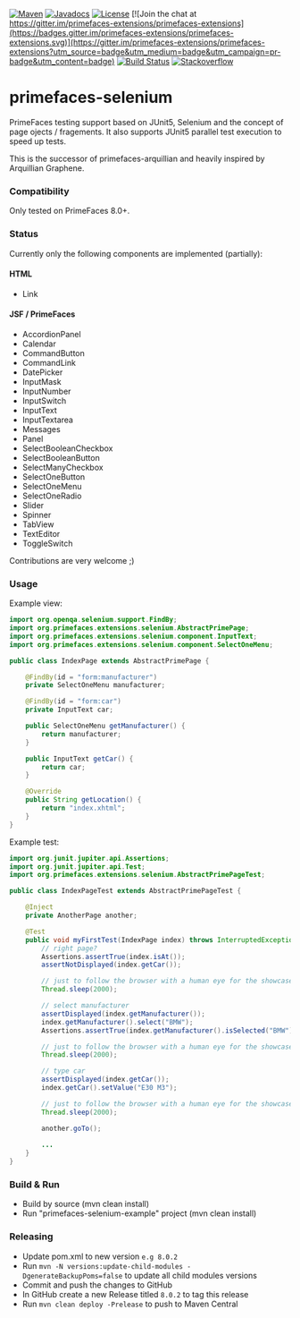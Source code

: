 [![Maven](https://img.shields.io/maven-central/v/org.primefaces.extensions/primefaces-selenium.svg)](https://repo1.maven.org/maven2/org/primefaces/extensions/primefaces-selenium/)
[![Javadocs](http://javadoc.io/badge/org.primefaces.extensions/primefaces-selenium.svg)](http://javadoc.io/doc/org.primefaces.extensions/primefaces-extensions)
[![License](http://img.shields.io/:license-apache-blue.svg)](http://www.apache.org/licenses/LICENSE-2.0.html)
[![Join the chat at https://gitter.im/primefaces-extensions/primefaces-extensions](https://badges.gitter.im/primefaces-extensions/primefaces-extensions.svg)](https://gitter.im/primefaces-extensions/primefaces-extensions?utm_source=badge&utm_medium=badge&utm_campaign=pr-badge&utm_content=badge)
[![Build Status](https://travis-ci.org/primefaces-extensions/primefaces-selenium.svg?branch=master)](https://travis-ci.org/primefaces-extensions/primefaces-selenium)
[![Stackoverflow](https://img.shields.io/badge/StackOverflow-primefaces-chocolate.svg)](https://stackoverflow.com/questions/tagged/primefaces-extensions)

# primefaces-selenium
PrimeFaces testing support based on JUnit5, Selenium and the concept of page ojects / fragements.
It also supports JUnit5 parallel test execution to speed up tests.

This is the successor of primefaces-arquillian and heavily inspired by Arquillian Graphene.

### Compatibility
Only tested on PrimeFaces 8.0+.

### Status
Currently only the following components are implemented (partially):

#### HTML
- Link

#### JSF / PrimeFaces
- AccordionPanel
- Calendar
- CommandButton
- CommandLink
- DatePicker
- InputMask
- InputNumber
- InputSwitch
- InputText
- InputTextarea
- Messages
- Panel
- SelectBooleanCheckbox
- SelectBooleanButton
- SelectManyCheckbox
- SelectOneButton
- SelectOneMenu
- SelectOneRadio
- Slider
- Spinner
- TabView
- TextEditor
- ToggleSwitch

Contributions are very welcome ;)

### Usage

Example view:
```java
import org.openqa.selenium.support.FindBy;
import org.primefaces.extensions.selenium.AbstractPrimePage;
import org.primefaces.extensions.selenium.component.InputText;
import org.primefaces.extensions.selenium.component.SelectOneMenu;

public class IndexPage extends AbstractPrimePage {

    @FindBy(id = "form:manufacturer")
    private SelectOneMenu manufacturer;

    @FindBy(id = "form:car")
    private InputText car;

    public SelectOneMenu getManufacturer() {
        return manufacturer;
    }

    public InputText getCar() {
        return car;
    }

    @Override
    public String getLocation() {
        return "index.xhtml";
    }
}
```

Example test:
```java
import org.junit.jupiter.api.Assertions;
import org.junit.jupiter.api.Test;
import org.primefaces.extensions.selenium.AbstractPrimePageTest;

public class IndexPageTest extends AbstractPrimePageTest {

    @Inject
    private AnotherPage another;

    @Test
    public void myFirstTest(IndexPage index) throws InterruptedException {
        // right page?
        Assertions.assertTrue(index.isAt());
        assertNotDisplayed(index.getCar());

        // just to follow the browser with a human eye for the showcase :D - not need in your real tests
        Thread.sleep(2000);

        // select manufacturer
        assertDisplayed(index.getManufacturer());
        index.getManufacturer().select("BMW");
        Assertions.assertTrue(index.getManufacturer().isSelected("BMW"));

        // just to follow the browser with a human eye for the showcase :D - not need in your real tests
        Thread.sleep(2000);

        // type car
        assertDisplayed(index.getCar());
        index.getCar().setValue("E30 M3");

        // just to follow the browser with a human eye for the showcase :D - not need in your real tests
        Thread.sleep(2000);

        another.goTo();
        
        ...
    }
}
```

### Build & Run
- Build by source (mvn clean install)
- Run "primefaces-selenium-example" project (mvn clean install)

### Releasing
- Update pom.xml to new version `e.g 8.0.2`
- Run `mvn -N versions:update-child-modules -DgenerateBackupPoms=false` to update all child modules versions
- Commit and push the changes to GitHub
- In GitHub create a new Release titled `8.0.2` to tag this release
- Run `mvn clean deploy -Prelease` to push to Maven Central
